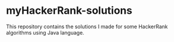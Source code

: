 # myHackerRank-solutions
This repository contains the solutions I made for some HackerRank algorithms using Java language.
